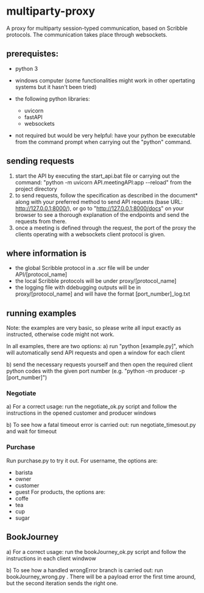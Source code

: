 # multiparty-proxy
A proxy for multiparty session-typed communication, based on Scribble protocols. The communication takes place through websockets.

## prerequistes:
* python 3
* windows computer (some functionalities might work in other opertating systems but it hasn't been tried)
* the following python libraries:
    * uvicorn
    * fastAPI
    * websockets
    
* not required but would be very helpful: have your python be executable from the command prompt when carrying out the "python" command.

## sending requests
1) start the API by executing the start_api.bat file or carrying out the command: "python -m uvicorn API.meetingAPI:app --reload" from the project directory
2) to send requests, follow the specification as described in the document* along with your preferred method to send API requests (base URL: http://127.0.0.1:8000/), or go to "http://127.0.0.1:8000/docs" on your browser to see a thorough explanation of the endpoints and send the requests from there.
3) once a meeting is defined through the request, the port of the proxy the clients operating with a websockets client protocol is given.

## where information is
* the global Scribble protocol in a .scr file will be under API/[protocol_name]
* the local Scribble protocols will be under proxy/[protocol_name]
* the logging file with ddebugging outputs will be in proxy/[protocol_name] and will have the format [port_number]_log.txt

## running examples

Note: the examples are very basic, so please write all input exactly as instructed, otherwise code might not work.

In all examples, there are two options:
a) run "python [example.py]", which will automatically send API requests and open a window for each client

b) send the necessary requests yourself and then open the required client python codes with the given port number (e.g. "python -m producer -p [port_number]")

### Negotiate

a) For a correct usage: run the negotiate_ok.py script and follow the instructions in the opened customer and producer windows

b) To see how a fatal timeout error is carried out: run negotiate_timesout.py and wait for timeout

### Purchase

Run purchase.py to try it out.
For username, the options are:
   * barista
   * owner
   * customer
   * guest
For products, the options are:
   * coffe
   * tea
   * cup
   * sugar

## BookJourney
a) For a correct usage: run the bookJourney_ok.py script and follow the instructions in each client windwow

b) To see how a handled wrongError branch is carried out: run bookJourney_wrong.py . There will be a payload error the first time around, but the second iteration sends the right one.


